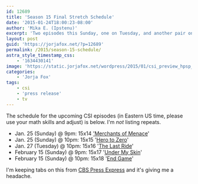 ```yaml
---
id: 12689
title: 'Season 15 Final Stretch Schedule'
date: '2015-01-24T18:00:23-08:00'
author: 'Mika E. (Ipstenu)'
excerpt: 'Two episodes this Sunday, one on Tuesday, and another pair on the 15th. And then I die of exhaustion.'
layout: post
guid: 'https://jorjafox.net/?p=12689'
permalink: /2015/season-15-schedule/
astra_style_timestamp_css:
    - '1634430141'
image: 'https://static.jorjafox.net/wordpress/2015/01/csi_preview_hpsp_2015_marquee.jpg'
categories:
    - 'Jorja Fox'
tags:
    - csi
    - 'press release'
    - tv
---
```


The schedule for the upcoming CSI episodes (in Eastern US time, please use your math skills and adjust) is below. I'm _not_ listing repeats.

<ul>
	<li>Jan. 25 (Sunday) @ 9pm: 15x14 <a href="https://jorjafox.net/wiki/Merchants_of_Menace">'Merchants of Menace</a>'</li>
	<li>Jan. 25 (Sunday) @ 10pm: 15x15 '<a href="https://jorjafox.net/wiki/Hero_to_Zero">Hero to Zero</a>'</li>
	<li>Jan. 27 (Tuesday) @ 10pm: 15x16 '<a href="https://jorjafox.net/wiki/The_Last_Ride">The Last Ride</a>'</li>
	<li>February 15 (Sunday) @ 9pm: 15x17 '<a href="https://jorjafox.net/wiki/Under_My_Skin">Under My Skin</a>'</li>
	<li>February 15 (Sunday) @ 10pm: 15x18 '<a href="https://jorjafox.net/wiki/End_Game">End Game</a>'</li>
</ul>

I'm keeping tabs on this from <a href="http://www.cbspressexpress.com/cbs-entertainment/schedule/?type=grid&date=this-week">CBS Press Express</a> and it's giving me a headache.

